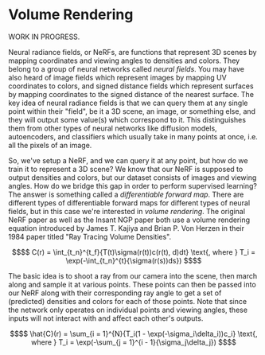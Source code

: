 # Volume Rendering

WORK IN PROGRESS.

Neural radiance fields, or NeRFs, are functions that represent 3D scenes by mapping coordinates and viewing angles to densities and colors. They belong to a group of neural networks called *neural fields*. You may have also heard of image fields which represent images by mapping UV coordinates to colors, and signed distance fields which represent surfaces by mapping coordinates to the signed distance of the nearest surface. The key idea of neural radiance fields is that we can query them at any single point within their "field", be it a 3D scene, an image, or something else, and they will output some value(s) which correspond to it. This distinguishes them from other types of neural networks like diffusion models, autoencoders, and classifiers which usually take in many points at once, i.e. all the pixels of an image. 

So, we've setup a NeRF, and we can query it at any point, but how do we train it to represent a 3D scene? We know that our NeRF is supposed to output densities and colors, but our dataset consists of images and viewing angles. How do we bridge this gap in order to perform supervised learning? The answer is something called a *differentiable forward map*. There are different types of differentiable forward maps for different types of neural fields, but in this case we're interested in *volume rendering*. The original NeRF paper as well as the Insant NGP paper both use a volume rendering equation introduced by James T. Kajiya and Brian P. Von Herzen in their 1984 paper titled "Ray Tracing Volume Densities".

```math
$$
C(r) = \int_{t_n}^{t_f}{T(t)\sigma(r(t))c(r(t), d)dt}
    \text{, where } T_i = \exp(-\int_{t_n}^{t}{\sigma(r(s))ds})
$$
```

The basic idea is to shoot a ray from our camera into the scene, then march along and sample it at various points. These points can then be passed into our NeRF along with their corresponding ray angle to get a set of (predicted) densities and colors for each of those points. Note that since the network only operates on individual points and viewing angles, these inputs will not interact with and affect each other's outputs.

```math
$$
\hat{C}(r) = \sum_{i = 1}^{N}{T_i(1 - \exp(-\sigma_i\delta_i))c_i}
    \text{, where } T_i = \exp(-\sum_{j = 1}^{i - 1}{\sigma_j\delta_j})
$$
```